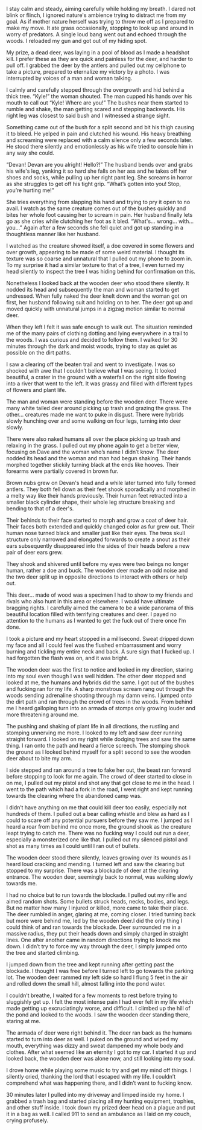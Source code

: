 I stay calm and steady, aiming carefully while holding my breath. I dared not blink or flinch, I ignored nature's ambience trying to distract me from my goal. As if mother nature herself was trying to throw me off as I prepared to make my move. It ate grass occasionally, stopping to look up and around in worry of predators. A single loud bang went out and echoed through the woods. I reloaded my gun and got out of my hiding spot.

My prize, a dead deer, was laying in a pool of blood as I made a headshot kill. I prefer these as they are quick and painless for the deer, and harder to pull off. I grabbed the deer by the antlers and pulled out my cellphone to take a picture, prepared to eternalize my victory by a photo. I was interrupted by voices of a man and woman talking.

I calmly and carefully stepped through the overgrowth and hid behind a thick tree. “Kyle!” the woman shouted. The man cupped his hands over his mouth to call out “Kyle! Where are you!” The bushes near them started to rumble and shake, the man getting scared and stepping backwards. His right leg was closest to said bush and I witnessed a strange sight.

Something came out of the bush for a split second and bit his thigh causing it to bleed. He yelped in pain and clutched his wound. His heavy breathing and screaming were replaced with a calm silence only a few seconds later. He stood there silently and emotionlessly as his wife tried to console him in any way she could.

“Devan! Devan are you alright! Hello?!” The husband bends over and grabs his wife's leg, yanking it so hard she falls on her ass and he takes off her shoes and socks, while pulling up her right pant leg. She screams in horror as she struggles to get off his tight grip. “What’s gotten into you! Stop, you’re hurting me!”

She tries everything from slapping his hand and trying to pry it open to no avail. I watch as the same creature comes out of the bushes quickly and bites her whole foot causing her to scream in pain. Her husband finally lets go as she cries while clutching her foot as it bled. “What's… wrong… with… you…” Again after a few seconds she fell quiet and got up standing in a thoughtless manner like her husband.

I watched as the creature showed itself, a doe covered in some flowers and over growth, appearing to be made of some weird material. I thought its texture was so coarse and unnatural that I pulled out my phone to zoom in. To my surprise it had a similar texture to that of a tree, I even turned my head silently to inspect the tree I was hiding behind for confirmation on this.

Nonetheless I looked back at the wooden deer who stood there silently. It nodded its head and subsequently the man and woman started to get undressed. When fully naked the deer knelt down and the woman got on first, her husband following suit and holding on to her. The deer got up and moved quickly with unnatural jumps in a zigzag motion similar to normal deer.

When they left I felt it was safe enough to walk out. The situation reminded me of the many pairs of clothing dotting and lying everywhere in a trail to the woods. I was curious and decided to follow them. I walked for 30 minutes through the dark and moist woods, trying to stay as quiet as possible on the dirt paths.

I saw a clearing off the beaten trail and went to investigate. I was so shocked with awe that I couldn’t believe what I was seeing. It looked beautiful, a crater in the ground with a waterfall on the right side flowing into a river that went to the left. It was grassy and filled with different types of flowers and plant life.

The man and woman were standing before the wooden deer. There were many white tailed deer around picking up trash and grazing the grass. The other… creatures made me want to puke in disgust. There were hybrids slowly hunching over and some walking on four legs, turning into deer slowly.

There were also naked humans all over the place picking up trash and relaxing in the grass. I pulled out my phone again to get a better view, focusing on Dave and the woman who’s name I didn’t know. The deer nodded its head and the woman and man had begun shaking. Their hands morphed together stickily turning black at the ends like hooves. Their forearms were partially covered in brown fur.

Brown nubs grew on Devan's head and a while later turned into fully formed antlers. They both fell down as their feet shook sporadically and morphed in a melty way like their hands previously. Their human feet retracted into a smaller black cylinder shape, their whole leg structure breaking and bending to that of a deer's.

Their behinds to their face started to morph and grow a coat of deer hair. Their faces both extended and quickly changed color as fur grew out. Their human nose turned black and smaller just like their eyes. The twos skull structure only narrowed and elongated forwards to create a snout as their ears subsequently disappeared into the sides of their heads before a new pair of deer ears grew.

They shook and shivered until before my eyes were two beings no longer human, rather a doe and buck. The wooden deer made an odd noise and the two deer split up in opposite directions to interact with others or help out.

This deer… made of wood was a specimen I had to show to my friends and rivals who also hunt in this area or elsewhere. I would have ultimate bragging rights. I carefully aimed the camera to be a wide panorama of this beautiful location filled with terrifying creatures and deer. I payed no attention to the humans as I wanted to get the fuck out of there once I’m done.

I took a picture and my heart stopped in a millisecond. Sweat dripped down my face and all I could feel was the flushed embarrassment and worry burning and tickling my entire neck and back. A sure sign that I fucked up. I had forgotten the flash was on, and it was bright.

The wooden deer was the first to notice and looked in my direction, staring into my soul even though I was well hidden. The other deer stopped and looked at me, the humans and hybrids did the same. I got out of the bushes and fucking ran for my life. A sharp monstrous scream rang out through the woods sending adrenaline shooting through my damn veins. I jumped onto the dirt path and ran through the crowd of trees in the woods. From behind me I heard galloping turn into an armada of stomps only growing louder and more threatening around me.

The pushing and shaking of plant life in all directions, the rustling and stomping unnerving me more. I looked to my left and saw deer running straight forward. I looked on my right while dodging trees and saw the same thing. I ran onto the path and heard a fierce screech. The stomping shook the ground as I looked behind myself for a split second to see the wooden deer about to bite my arm.

I side stepped and ran around a tree to fake her out, the beast ran forward before stopping to look for me again. The crowd of deer started to close in on me, I pulled out my pistol and shot any that got close to me in the head. I went to the path which had a fork in the road, I went right and kept running towards the clearing where the abandoned camp was.

I didn’t have anything on me that could kill deer too easily, especially not hundreds of them. I pulled out a bear calling whistle and blew as hard as I could to scare off any potential pursuers before they saw me. I jumped as I heard a roar from behind me once more, the ground shook as the creature leapt trying to catch me. There was no fucking way I could out run a deer, especially a monsterized one like that. I pulled out my silenced pistol and shot as many times as I could until I ran out of bullets.

The wooden deer stood there silently, leaves growing over its wounds as I heard loud cracking and mending. I turned left and saw the clearing but stopped to my surprise. There was a blockade of deer at the clearing entrance. The wooden deer, seemingly back to normal, was walking slowly towards me.

I had no choice but to run towards the blockade. I pulled out my rifle and aimed random shots. Some bullets struck heads, necks, bodies, and legs. But no matter how many I injured or killed, more came to take their place. The deer rumbled in anger, glaring at me, coming closer. I tried turning back but more were behind me, led by the wooden deer.I did the only thing I could think of and ran towards the blockade. Deer surrounded me in a massive radius, they put their heads down and simply charged in straight lines. One after another came in random directions trying to knock me down. I didn’t try to force my way through the deer, I simply jumped onto the tree and started climbing.

I jumped down from the tree and kept running after getting past the blockade. I thought I was free before I turned left to go towards the parking lot. The wooden deer rammed my left side so hard I flung 5 feet in the air and rolled down the small hill, almost falling into the pond water.

I couldn’t breathe, I waited for a few moments to rest before trying to sluggishly get up. I felt the most intense pain I had ever felt in my life which made getting up excruciatingly worse, and difficult. I climbed up the hill of the pond and looked to the woods. I saw the wooden deer standing there, staring at me.

The armada of deer were right behind it. The deer ran back as the humans started to turn into deer as well. I puked on the ground and wiped my mouth, everything was dizzy and sweat dampened my whole body and clothes. After what seemed like an eternity I got to my car. I started it up and looked back, the wooden deer was alone now, and still looking into my soul.

I drove home while playing some music to try and get my mind off things. I silently cried, thanking the lord that I escaped with my life. I couldn’t comprehend what was happening there, and I didn’t want to fucking know.

30 minutes later I pulled into my driveway and limped inside my home. I grabbed a trash bag and started placing all my hunting equipment, trophies, and other stuff inside. I took down my prized deer head on a plague and put it in a bag as well. I called 911 to send an ambulance as I laid on my couch, crying profusely.